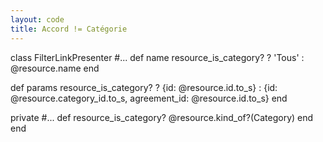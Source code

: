 ```yaml
---
layout: code
title: Accord != Catégorie
---
```


class FilterLinkPresenter
  #...
  def name
    resource_is_category? ? 'Tous' : @resource.name
  end
  
  def params
    resource_is_category? ? 
    {id: @resource.id.to_s} : 
    {id: @resource.category_id.to_s, agreement_id: @resource.id.to_s}
  end
  
  private
  #...
  def resource_is_category?
    @resource.kind_of?(Category)
  end
end